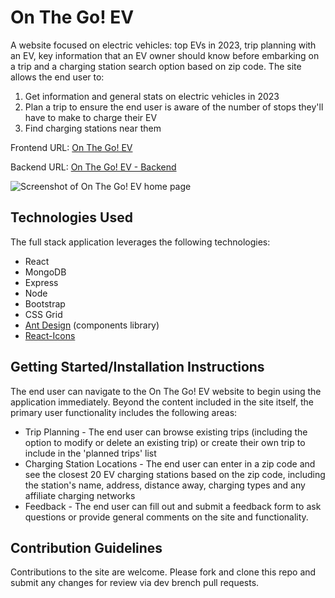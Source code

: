 # On The Go! EV

A website focused on electric vehicles: top EVs in 2023, trip planning with an EV, key information that an EV owner should know before embarking on a trip and a charging station search option based on zip code. The site allows the end user to:

1. Get information and general stats on electric vehicles in 2023
2. Plan a trip to ensure the end user is aware of the number of stops they'll have to make to charge their EV
3. Find charging stations near them

Frontend URL: [On The Go! EV](https://main--stately-cendol-52ec85.netlify.app/)

Backend URL: [On The Go! EV - Backend](https://on-the-go-ev.onrender.com/)

![Screenshot of On The Go! EV home page](https://i.imgur.com/VMcnwv1.png)

## Technologies Used

The full stack application leverages the following technologies:

* React
* MongoDB
* Express
* Node
* Bootstrap
* CSS Grid
* [Ant Design](https://ant.design/components/overview/) (components library)
* [React-Icons](https://react-icons.github.io/react-icons/)

## Getting Started/Installation Instructions

The end user can navigate to the On The Go! EV website to begin using the application immediately. Beyond the content included in the site itself, the primary user functionality includes the following areas:

* Trip Planning - The end user can browse existing trips (including the option to modify or delete an existing trip) or create their own trip to include in the 'planned trips' list
* Charging Station Locations - The end user can enter in a zip code and see the closest 20 EV charging stations based on the zip code, including the station's name, address, distance away, charging types and any affiliate charging networks
* Feedback - The end user can fill out and submit a feedback form to ask questions or provide general comments on the site and functionality.

## Contribution Guidelines

Contributions to the site are welcome. Please fork and clone this repo and submit any changes for review via dev brench pull requests.